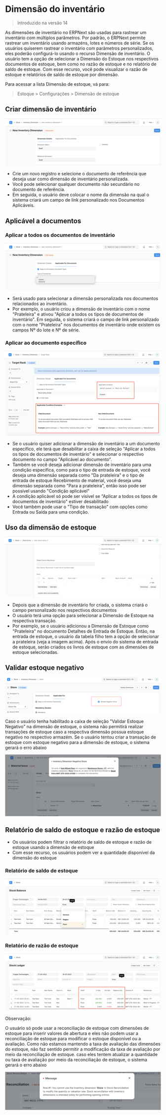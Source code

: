 # Dimensão do inventário




> Introduzido na versão 14
> 
> 

As dimensões de inventário no ERPNext são usadas para rastrear um inventário com múltiplos parâmetros. Por padrão, o ERPNext permite rastrear um inventário usando armazéns, lotes e números de série. Se os usuários quiserem rastrear o inventário com parâmetros personalizados, eles poderão configurá-lo usando o recurso Dimensão de inventário. O usuário tem a opção de selecionar a Dimensão do Estoque nos respectivos documentos de estoque, bem como no razão de estoque e no relatório de saldo de estoque. Com esse recurso, você pode visualizar o razão de estoque e relatórios de saldo de estoque por dimensão.

Para acessar a lista Dimensão de estoque, vá para:


> Estoque > Configurações > Dimensão de estoque 
> 
> 

## Criar dimensão de inventário

![nova dimensão de inventário](/files/new-inventory-dimension.png)![]()

* Crie um novo registro e selecione o documento de referência que deseja usar como dimensão de inventário personalizada.
* Você pode selecionar qualquer documento não secundário no documento de referência.
* Em seguida, o usuário deve colocar o nome da dimensão na qual o sistema criará um campo de link personalizado nos Documentos Aplicáveis.

## Aplicável a documentos

### Aplicar a todos os documentos de inventário

![dimensão de inventário aplicável a todos os documentos de inventário](/files/inventory-dimension-applicable-for-all-inventory-documents.png)![]()  


* Será usado para selecionar a dimensão personalizada nos documentos relacionados ao inventário.
* Por exemplo, o usuário criou a dimensão de inventário com o nome "Prateleira" e ativou "Aplicar a todos os tipos de documentos de inventário". Em seguida, o sistema criará o campo de link personalizado com o nome "Prateleira" nos documentos de inventário onde existem os campos Nº do lote e Nº de série.

### Aplicar ao documento específico

![dimensão de inventário aplicável para](/files/inventory-dimension-applicable-for.png)![]()  


* Se o usuário quiser adicionar a dimensão de inventário a um documento específico, ele terá que desabilitar a caixa de seleção "Aplicar a todos os tipos de documentos de inventário" e selecionar o respectivo documento no campo "Aplicável ao documento".
* Também se você deseja adicionar dimensão de inventário para uma condição específica, como para o tipo de entrada de estoque, você deseja uma dimensão separada como "Da prateleira" e o tipo de entrada de estoque Recebimento de material, você deseja uma dimensão separada como "Para a prateleira", então isso pode ser possível usando "Condição aplicável"
* A condição aplicável só pode ser visível se "Aplicar a todos os tipos de documentos de inventário" estiver desabilitado
* Você também pode usar o "Tipo de transação" com opções como Entrada ou Saída para uma condição.

## Uso da dimensão de estoque

![dimensão de estoque na transação](/files/inventory-dimension-on-transaction.png)![]()  


* Depois que a dimensão de inventário for criada, o sistema criará o campo personalizado nos respectivos documentos
* O usuário terá uma opção para selecionar a Dimensão de Estoque na respectiva transação.
* Por exemplo, se o usuário adicionou a Dimensão de Estoque como "Prateleira" no documento Detalhes de Entrada de Estoque. Então, na entrada de estoque, o usuário da tabela filho tem a opção de selecionar a prateleira (veja a imagem acima). Após o envio do sistema de entrada de estoque, serão criados os livros de estoque com as dimensões de estoque selecionadas.

## Validar estoque negativo

![](/files/fqvxY3m.png)![]()  


 Caso o usuário tenha habilitado a caixa de seleção "Validar Estoque Negativo" na dimensão de estoque, o sistema não permitirá realizar transações de estoque caso a respectiva dimensão possua estoque negativo no respectivo armazém. Se o usuário tentou criar a transação de estoque com estoque negativo para a dimensão de estoque, o sistema gerará o erro abaixo

  


![](/files/OKgkIqS.png)![]()  


## Relatório de saldo de estoque e razão de estoque

* Os usuários podem filtrar o relatório de saldo de estoque e razão de estoque usando a dimensão de estoque
* Com esse recurso, os usuários podem ver a quantidade disponível da dimensão do estoque

### Relatório de saldo de estoque

![saldo de estoque da dimensão de estoque](/files/inventory-dimension-stock-balance.png)![]()  


### Relatório de razão de estoque

![dimensão de estoque razão de estoque](/files/inventory-dimension-stock-ledger.png)![]()  
  


Observação:

O usuário só pode usar a reconciliação de estoque com dimensões de estoque para inserir valores de abertura e eles não podem usar a reconciliação de estoque para modificar o estoque disponível ou a avaliação. Como não estamos mantendo a taxa de avaliação das dimensões do estoque, não faz sentido permitir a modificação da taxa de avaliação por meio da reconciliação de estoque. caso eles tentem atualizar a quantidade ou taxa de avaliação por meio da reconciliação de estoque, o sistema gerará o erro abaixo

  


![](/files/cTOHcyI.png)![]()  






